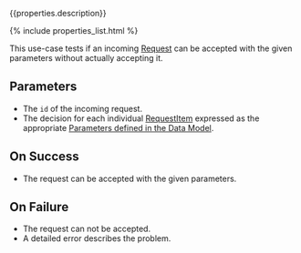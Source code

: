 {{properties.description}}

{% include properties_list.html %}

This use-case tests if an incoming [Request](/integrate/data-model-overview#request)
can be accepted with the given parameters without actually accepting it.

## Parameters

- The `id` of the incoming request.
- The decision for each individual [RequestItem](/integrate/data-model-overview#request)
  expressed as the appropriate [Parameters defined in the Data Model](/integrate/requests-and-requestitems).

## On Success

- The request can be accepted with the given parameters.

## On Failure

- The request can not be accepted.
- A detailed error describes the problem.
